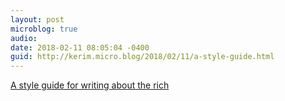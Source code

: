 ```yaml
---
layout: post
microblog: true
audio: 
date: 2018-02-11 08:05:04 -0400
guid: http://kerim.micro.blog/2018/02/11/a-style-guide.html
---
```

[A style guide for writing about the rich](https://medium.com/@Boringstein/a-style-guide-for-writing-about-the-rich-11d3c6c9ca19)
